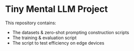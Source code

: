 # Tiny Mental LLM Project


This repository contains:
- The datasets & zero-shot prompting construction scripts
- The training & evaluation script
- The script to test efficiency on edge devices